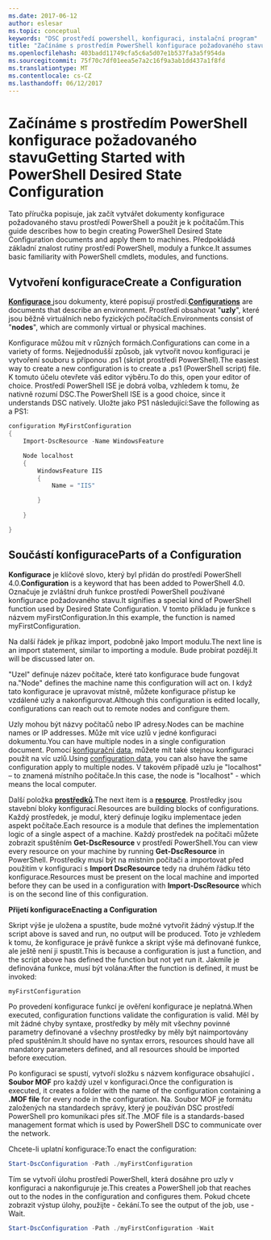 ```yaml
---
ms.date: 2017-06-12
author: eslesar
ms.topic: conceptual
keywords: "DSC prostředí powershell, konfiguraci, instalační program"
title: "Začínáme s prostředím PowerShell konfigurace požadovaného stavu"
ms.openlocfilehash: 403badd11749cfa5c6a5d07e1b537fa3a5f954da
ms.sourcegitcommit: 75f70c7df01eea5e7a2c16f9a3ab1dd437a1f8fd
ms.translationtype: MT
ms.contentlocale: cs-CZ
ms.lasthandoff: 06/12/2017
---
```

# <a name="getting-started-with-powershell-desired-state-configuration"></a><span data-ttu-id="b0de2-103">Začínáme s prostředím PowerShell konfigurace požadovaného stavu</span><span class="sxs-lookup"><span data-stu-id="b0de2-103">Getting Started with PowerShell Desired State Configuration</span></span> #

<span data-ttu-id="b0de2-104">Tato příručka popisuje, jak začít vytvářet dokumenty konfigurace požadovaného stavu prostředí PowerShell a použít je k počítačům.</span><span class="sxs-lookup"><span data-stu-id="b0de2-104">This guide describes how to begin creating PowerShell Desired State Configuration documents and apply them to machines.</span></span> <span data-ttu-id="b0de2-105">Předpokládá základní znalost rutiny prostředí PowerShell, moduly a funkce.</span><span class="sxs-lookup"><span data-stu-id="b0de2-105">It assumes basic familiarity with PowerShell cmdlets, modules, and functions.</span></span> 


## <a name="create-a-configuration"></a><span data-ttu-id="b0de2-106">Vytvoření konfigurace</span><span class="sxs-lookup"><span data-stu-id="b0de2-106">Create a Configuration</span></span> ##

<span data-ttu-id="b0de2-107">[**Konfigurace** ](https://msdn.microsoft.com/en-us/powershell/dsc/configurations) jsou dokumenty, které popisují prostředí.</span><span class="sxs-lookup"><span data-stu-id="b0de2-107">[**Configurations**](https://msdn.microsoft.com/en-us/powershell/dsc/configurations) are documents that describe an environment.</span></span> <span data-ttu-id="b0de2-108">Prostředí obsahovat "**uzly**", které jsou běžně virtuálních nebo fyzických počítačích.</span><span class="sxs-lookup"><span data-stu-id="b0de2-108">Environments consist of "**nodes**", which are commonly virtual or physical machines.</span></span> 

<span data-ttu-id="b0de2-109">Konfigurace můžou mít v různých formách.</span><span class="sxs-lookup"><span data-stu-id="b0de2-109">Configurations can come in a variety of forms.</span></span> <span data-ttu-id="b0de2-110">Nejjednodušší způsob, jak vytvořit novou konfiguraci je vytvoření souboru s příponou .ps1 (skript prostředí PowerShell).</span><span class="sxs-lookup"><span data-stu-id="b0de2-110">The easiest way to create a new configuration is to create a .ps1 (PowerShell script) file.</span></span> <span data-ttu-id="b0de2-111">K tomuto účelu otevřete váš editor výběru.</span><span class="sxs-lookup"><span data-stu-id="b0de2-111">To do this, open your editor of choice.</span></span> <span data-ttu-id="b0de2-112">Prostředí PowerShell ISE je dobrá volba, vzhledem k tomu, že nativně rozumí DSC.</span><span class="sxs-lookup"><span data-stu-id="b0de2-112">The PowerShell ISE is a good choice, since it understands DSC natively.</span></span> <span data-ttu-id="b0de2-113">Uložte jako PS1 následující:</span><span class="sxs-lookup"><span data-stu-id="b0de2-113">Save the following as a PS1:</span></span>

```powershell
configuration MyFirstConfiguration
{
    Import-DscResource -Name WindowsFeature

    Node localhost
    {
        WindowsFeature IIS
        {
            Name = "IIS"

        }
        
    }

}
```
## <a name="parts-of-a-configuration"></a><span data-ttu-id="b0de2-114">Součástí konfigurace</span><span class="sxs-lookup"><span data-stu-id="b0de2-114">Parts of a Configuration</span></span> ##
<span data-ttu-id="b0de2-115">**Konfigurace** je klíčové slovo, který byl přidán do prostředí PowerShell 4.0.</span><span class="sxs-lookup"><span data-stu-id="b0de2-115">**Configuration** is a keyword that has been added to PowerShell 4.0.</span></span> <span data-ttu-id="b0de2-116">Označuje je zvláštní druh funkce prostředí PowerShell používané konfigurace požadovaného stavu.</span><span class="sxs-lookup"><span data-stu-id="b0de2-116">It signifies a special kind of PowerShell function used by Desired State Configuration.</span></span> <span data-ttu-id="b0de2-117">V tomto příkladu je funkce s názvem myFirstConfiguration.</span><span class="sxs-lookup"><span data-stu-id="b0de2-117">In this example, the function is named myFirstConfiguration.</span></span> 

<span data-ttu-id="b0de2-118">Na další řádek je příkaz import, podobně jako Import modulu.</span><span class="sxs-lookup"><span data-stu-id="b0de2-118">The next line is an import statement, similar to importing a module.</span></span> <span data-ttu-id="b0de2-119">Bude probírat později.</span><span class="sxs-lookup"><span data-stu-id="b0de2-119">It will be discussed later on.</span></span>

<span data-ttu-id="b0de2-120">"Uzel" definuje název počítače, které tato konfigurace bude fungovat na.</span><span class="sxs-lookup"><span data-stu-id="b0de2-120">"Node" defines the machine name this configuration will act on.</span></span> <span data-ttu-id="b0de2-121">I když tato konfigurace je upravovat místně, můžete konfigurace přístup ke vzdálené uzly a nakonfigurovat.</span><span class="sxs-lookup"><span data-stu-id="b0de2-121">Although this configuration is edited locally, configurations can reach out to remote nodes and configure them.</span></span> 

<span data-ttu-id="b0de2-122">Uzly mohou být názvy počítačů nebo IP adresy.</span><span class="sxs-lookup"><span data-stu-id="b0de2-122">Nodes can be machine names or IP addresses.</span></span> <span data-ttu-id="b0de2-123">Může mít více uzlů v jedné konfiguraci dokumentu.</span><span class="sxs-lookup"><span data-stu-id="b0de2-123">You can have multiple nodes in a single configuration document.</span></span> <span data-ttu-id="b0de2-124">Pomocí [konfigurační data](https://msdn.microsoft.com/en-us/powershell/dsc/configdata), můžete mít také stejnou konfiguraci použít na víc uzlů.</span><span class="sxs-lookup"><span data-stu-id="b0de2-124">Using [configuration data](https://msdn.microsoft.com/en-us/powershell/dsc/configdata), you can also have the same configuration apply to multiple nodes.</span></span> <span data-ttu-id="b0de2-125">V takovém případě uzlu je "localhost" – to znamená místního počítače.</span><span class="sxs-lookup"><span data-stu-id="b0de2-125">In this case, the node is "localhost" - which means the local computer.</span></span> 

<span data-ttu-id="b0de2-126">Další položka [ **prostředků**](https://msdn.microsoft.com/en-us/powershell/dsc/resources).</span><span class="sxs-lookup"><span data-stu-id="b0de2-126">The next item is a [**resource**](https://msdn.microsoft.com/en-us/powershell/dsc/resources).</span></span> <span data-ttu-id="b0de2-127">Prostředky jsou stavební bloky konfigurací.</span><span class="sxs-lookup"><span data-stu-id="b0de2-127">Resources are building blocks of configurations.</span></span> <span data-ttu-id="b0de2-128">Každý prostředek, je modul, který definuje logiku implementace jeden aspekt počítače.</span><span class="sxs-lookup"><span data-stu-id="b0de2-128">Each resource is a module that defines the implementation logic of a single aspect of a machine.</span></span> <span data-ttu-id="b0de2-129">Každý prostředek na počítači můžete zobrazit spuštěním **Get-DscResource** v prostředí PowerShell.</span><span class="sxs-lookup"><span data-stu-id="b0de2-129">You can view every resource on your machine by running **Get-DscResource** in PowerShell.</span></span> <span data-ttu-id="b0de2-130">Prostředky musí být na místním počítači a importovat před použitím v konfiguraci s **Import DscResource** tedy na druhém řádku této konfigurace.</span><span class="sxs-lookup"><span data-stu-id="b0de2-130">Resources must be present on the local machine and imported before they can be used in a configuration with **Import-DscResource** which is on the second line of this configuration.</span></span> 

<span data-ttu-id="b0de2-131">**Přijetí konfigurace**</span><span class="sxs-lookup"><span data-stu-id="b0de2-131">**Enacting a Configuration**</span></span>

<span data-ttu-id="b0de2-132">Skript výše je uložena a spustíte, bude možné vytvořit žádný výstup.</span><span class="sxs-lookup"><span data-stu-id="b0de2-132">If the script above is saved and run, no output will be produced.</span></span> <span data-ttu-id="b0de2-133">Toto je vzhledem k tomu, že konfigurace je právě funkce a skript výše má definované funkce, ale ještě není ji spustit.</span><span class="sxs-lookup"><span data-stu-id="b0de2-133">This is because a configuration is just a function, and the script above has defined the function but not yet run it.</span></span> <span data-ttu-id="b0de2-134">Jakmile je definována funkce, musí být volána:</span><span class="sxs-lookup"><span data-stu-id="b0de2-134">After the function is defined, it must be invoked:</span></span>
```powershell
myFirstConfiguration
```

<span data-ttu-id="b0de2-135">Po provedení konfigurace funkcí je ověření konfigurace je neplatná.</span><span class="sxs-lookup"><span data-stu-id="b0de2-135">When executed, configuration functions validate the configuration is valid.</span></span> <span data-ttu-id="b0de2-136">Měl by mít žádné chyby syntaxe, prostředky by měly mít všechny povinné parametry definované a všechny prostředky by měly být naimportovány před spuštěním.</span><span class="sxs-lookup"><span data-stu-id="b0de2-136">It should have no syntax errors, resources should have all mandatory parameters defined, and all resources should be imported before execution.</span></span>

<span data-ttu-id="b0de2-137">Po konfiguraci se spustí, vytvoří složku s názvem konfigurace obsahující **. Soubor MOF** pro každý uzel v konfiguraci.</span><span class="sxs-lookup"><span data-stu-id="b0de2-137">Once the configuration is executed, it creates a folder with the name of the configuration containing a **.MOF file** for every node in the configuration.</span></span> <span data-ttu-id="b0de2-138">Na. Soubor MOF je formátu založených na standardech správy, který je používán DSC prostředí PowerShell pro komunikaci přes síť.</span><span class="sxs-lookup"><span data-stu-id="b0de2-138">The .MOF file is a standards-based management format which is used by PowerShell DSC to communicate over the network.</span></span>

<span data-ttu-id="b0de2-139">Chcete-li uplatní konfigurace:</span><span class="sxs-lookup"><span data-stu-id="b0de2-139">To enact the configuration:</span></span>
```powershell
Start-DscConfiguration -Path ./myFirstConfiguration
```
<span data-ttu-id="b0de2-140">Tím se vytvoří úlohu prostředí PowerShell, která dosáhne pro uzly v konfiguraci a nakonfiguruje je.</span><span class="sxs-lookup"><span data-stu-id="b0de2-140">This creates a PowerShell job that reaches out to the nodes in the configuration and configures them.</span></span> <span data-ttu-id="b0de2-141">Pokud chcete zobrazit výstup úlohy, použijte - čekání.</span><span class="sxs-lookup"><span data-stu-id="b0de2-141">To see the output of the job, use -Wait.</span></span> 
```powershell
Start-DscConfiguration -Path ./myFirstConfiguration -Wait
```

